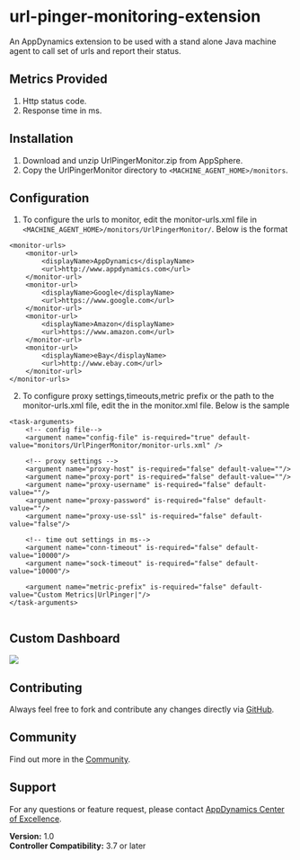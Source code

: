 url-pinger-monitoring-extension
===============================

An AppDynamics extension to be used with a stand alone Java machine agent to call set of urls and report their status.

## Metrics Provided ##
  1. Http status code.
  2. Response time in ms.


## Installation ##

1. Download and unzip UrlPingerMonitor.zip from AppSphere.
2. Copy the UrlPingerMonitor directory to `<MACHINE_AGENT_HOME>/monitors`.
 

## Configuration ##
1. To configure the urls to monitor, edit the monitor-urls.xml file in `<MACHINE_AGENT_HOME>/monitors/UrlPingerMonitor/`. Below is the format 

  ```
  <monitor-urls>
      <monitor-url>
          <displayName>AppDynamics</displayName>
          <url>http://www.appdynamics.com</url>
      </monitor-url>
      <monitor-url>
          <displayName>Google</displayName>
          <url>https://www.google.com</url>
      </monitor-url>
      <monitor-url>
          <displayName>Amazon</displayName>
          <url>https://www.amazon.com</url>
      </monitor-url>
      <monitor-url>
          <displayName>eBay</displayName>
          <url>http://www.ebay.com</url>
      </monitor-url>
  </monitor-urls>
  ```

2. To configure proxy settings,timeouts,metric prefix or the path to the monitor-urls.xml file, edit the <task-arguments> in the monitor.xml file. Below is the sample

  ```
  <task-arguments>
      <!-- config file-->
      <argument name="config-file" is-required="true" default-value="monitors/UrlPingerMonitor/monitor-urls.xml" />
      
      <!-- proxy settings -->
      <argument name="proxy-host" is-required="false" default-value=""/>
      <argument name="proxy-port" is-required="false" default-value=""/>
      <argument name="proxy-username" is-required="false" default-value=""/>
      <argument name="proxy-password" is-required="false" default-value=""/>
      <argument name="proxy-use-ssl" is-required="false" default-value="false"/>
      
      <!-- time out settings in ms-->
      <argument name="conn-timeout" is-required="false" default-value="10000"/>
      <argument name="sock-timeout" is-required="false" default-value="10000"/>
      
      <argument name="metric-prefix" is-required="false" default-value="Custom Metrics|UrlPinger|"/>
  </task-arguments>
   
  ```

## Custom Dashboard ##
![](https://github.com/Appdynamics/url-pinger-monitoring-extension/raw/master/url-pinger-dashboard.png)

## Contributing ##

Always feel free to fork and contribute any changes directly via [GitHub][].

## Community ##

Find out more in the [Community][].

## Support ##

For any questions or feature request, please contact [AppDynamics Center of Excellence][].

**Version:** 1.0  
**Controller Compatibility:** 3.7 or later

[GitHub]: https://github.com/Appdynamics/url-monitoring-extension
[Community]: http://community.appdynamics.com/
[AppDynamics Center of Excellence]: mailto:ace-request@appdynamics.com


